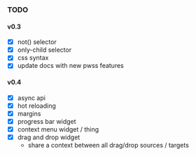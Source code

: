 ### TODO

#### v0.3
- [x] not() selector
- [x] only-child selector
- [x] css syntax
- [x] update docs with new pwss features

#### v0.4
- [x] async api
- [x] hot reloading
- [x] margins
- [x] progress bar widget
- [x] context menu widget / thing
- [x] drag and drop widget
    - share a context between all drag/drop sources / targets
